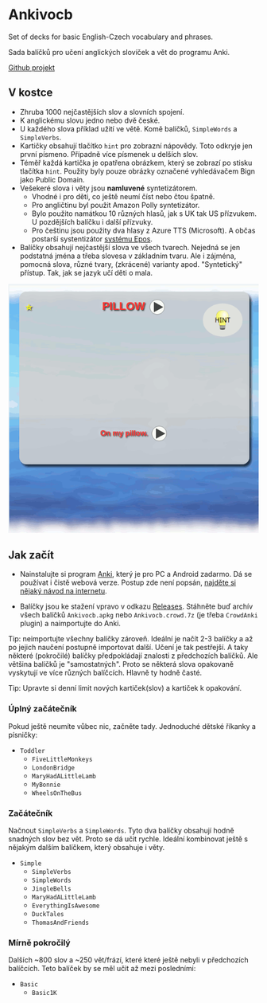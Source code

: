 # Ankivocb
Set of decks for basic English-Czech vocabulary and phrases.

Sada balíčků pro učení anglických slovíček a vět do programu Anki.

[Github projekt](https://github.com/Premik/AnkiVocb)

## V kostce
- Zhruba 1000 nejčastějších slov a slovních spojení.
- K anglickému slovu jedno nebo dvě české.
- U každého slova příklad užití ve větě. Komě balíčků, `SimpleWords` a `SimpleVerbs`.
- Kartičky obsahují tlačítko `hint` pro zobrazní nápovědy. Toto odkryje jen první písmeno. Případně více písmenek u delších slov.
- Téměř každá kartička je opatřena obrázkem, který se zobrazí po stisku tlačítka `hint`. Použity byly pouze obrázky označené vyhledávačem Bign jako Public Domain.
- Vešekeré slova i věty jsou **namluvené** syntetizátorem.
  - Vhodné i pro děti, co ještě neumí číst nebo čtou špatně.  
  - Pro angličtinu byl použit Amazon Polly syntetizátor.
  - Bylo použito namátkou 10 různých hlasů, jak s UK tak US přízvukem. U pozdějších balíčku i další přízvuky.
  - Pro češtinu jsou použity dva hlasy z Azure TTS (Microsoft). A občas postarší systentizátor [systému Epos](http://epos.ufe.cz/).
- Balíčky obsahují nejčastější slova ve všech tvarech. Nejedná se jen podstatná jména a třeba slovesa v základním tvaru. Ale i zájména, pomocná slova, různé tvary, (zkrácené) varianty apod. "Syntetický" přístup. Tak, jak se jazyk učí děti o mala.

![example](doc/example.gif)

## Jak začít

* Nainstalujte si program [Anki](https://apps.ankiweb.net/), který je pro PC a Android zadarmo. Dá se používat i čistě webová verze. Postup zde není popsán, [najděte si nějaký návod na internetu](https://duckduckgo.com/?q=anki+n%C3%A1vod).

* Balíčky jsou ke stažení vpravo v odkazu [Releases](https://github.com/Premik/AnkiVocb/releases). Stáhněte buď archív všech balíčků `Ankivocb.apkg` nebo `Ankivocb.crowd.7z` (je třeba `CrowdAnki` plugin) a naimportujte do Anki.

Tip: neimportujte všechny balíčky zároveň. Ideální je načít 2-3 balíčky a až po jejich naučení postupně importovat další. Učení je tak pestřejší.
A taky některé (pokročilé) balíčky předpokládají znalosti z předchozích balíčků. Ale většina balíčků je "samostatných". Proto se některá slova opakovaně vyskytují ve více různých balíčcích. Hlavně ty hodně časté.

Tip: Upravte si denní limit nových kartiček(slov) a kartiček k opakování.

### Úplný začátečník
Pokud ještě neumíte vůbec nic, začněte tady. Jednoduché dětské říkanky a písničky:

- `Toddler`
  - `FiveLittleMonkeys`
  - `LondonBridge`
  - `MaryHadALittleLamb`
  - `MyBonnie`
  - `WheelsOnTheBus`

### Začátečník
Načnout `SimpleVerbs` a `SimpleWords`. Tyto dva balíčky obsahují hodně snadných slov bez vět. Proto se dá učit rychle. Ideální kombinovat ještě s nějakým dalším balíčkem, který obsahuje i věty.

- `Simple`
  - `SimpleVerbs`
  - `SimpleWords`
  - `JingleBells`
  - `MaryHadALittleLamb`
  - `EverythingIsAwesome`
  - `DuckTales`
  - `ThomasAndFriends`


### Mírně pokročilý
Dalších ~800 slov a ~250 vět/frází, které které ještě nebyli v předchozích balíčcích. Teto balíček by se měl učit až mezi posledními:

- `Basic`
  - `Basic1K`


